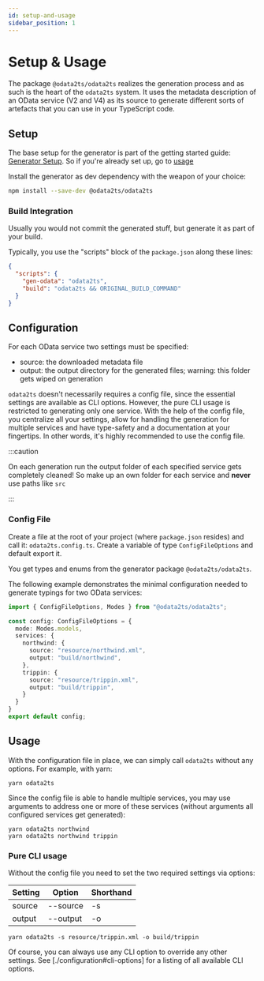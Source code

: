 ```yaml
---
id: setup-and-usage
sidebar_position: 1
---
```


# Setup & Usage

The package `@odata2ts/odata2ts` realizes the generation process and as such is the heart of the `odata2ts` system.
It uses the metadata description of an OData service (V2 and V4) as its source to generate different sorts
of artefacts that you can use in your TypeScript code.

## Setup

The base setup for the generator is part of the getting started guide: [Generator Setup](../getting-started/generator-setup).
So if you're already set up, go to [usage](#Usage)

Install the generator as dev dependency with the weapon of your choice:

```bash npm2yarn
npm install --save-dev @odata2ts/odata2ts
```

### Build Integration

Usually you would not commit the generated stuff, but generate it as part of your build.

Typically, you use the "scripts" block of the `package.json` along these lines:

```json
{
  "scripts": {
    "gen-odata": "odata2ts",
    "build": "odata2ts && ORIGINAL_BUILD_COMMAND"
  }
}
```

## Configuration

For each OData service two settings must be specified:

- source: the downloaded metadata file
- output: the output directory for the generated files; warning: this folder gets wiped on generation

`odata2ts` doesn't necessarily requires a config file, since the essential settings are available as CLI options.
However, the pure CLI usage is restricted to generating only one service. With the help of the config file,
you centralize all your settings, allow for handling the generation for multiple services and have type-safety
and a documentation at your fingertips. In other words, it's highly recommended to use the config file.

:::caution

On each generation run the output folder of each specified service gets completely cleaned!
So make up an own folder for each service and **never** use paths like `src`

:::

### Config File

Create a file at the root of your project (where `package.json` resides)
and call it: `odata2ts.config.ts`. Create a variable of type `ConfigFileOptions`
and default export it.

You get types and enums from the generator package `@odata2ts/odata2ts`.

The following example demonstrates the minimal configuration needed to generate typings
for two OData services:

```ts
import { ConfigFileOptions, Modes } from "@odata2ts/odata2ts";

const config: ConfigFileOptions = {
  mode: Modes.models,
  services: {
    northwind: {
      source: "resource/northwind.xml",
      output: "build/northwind",
    },
    trippin: {
      source: "resource/trippin.xml",
      output: "build/trippin",
    }
  }
}
export default config;
```

## Usage

With the configuration file in place, we can simply call `odata2ts` without any options.
For example, with yarn:

```shell
yarn odata2ts
```

Since the config file is able to handle multiple services, you may use arguments to address
one or more of these services (without arguments all configured services get generated):

```shell
yarn odata2ts northwind
yarn odata2ts northwind trippin
```

### Pure CLI usage

Without the config file you need to set the two required settings via options:

| Setting | Option   | Shorthand |
| ------- | -------- | --------- |
| source  | --source | -s        |
| output  | --output | -o        |

```shell
yarn odata2ts -s resource/trippin.xml -o build/trippin
```

Of course, you can always use any CLI option to override any other settings.
See [./configuration#cli-options] for a listing of all available CLI options.
